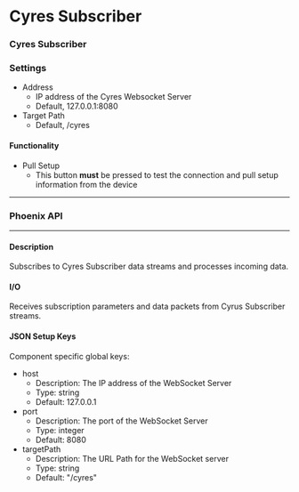 # Cyres Subscriber

### Cyres Subscriber

### Settings

* Address
  * IP address of the Cyres Websocket Server
  * Default, 127.0.0.1:8080
* Target Path
  * Default, /cyres

#### Functionality

* Pull Setup
  * This button **must** be pressed to test the connection and pull setup information from the device

***

### Phoenix API

***

#### Description

Subscribes to Cyres Subscriber data streams and processes incoming data.

#### I/O

Receives subscription parameters and data packets from Cyrus Subscriber streams.

#### JSON Setup Keys

Component specific global keys:

* host
  * Description: The IP address of the WebSocket Server
  * Type: string
  * Default: 127.0.0.1
* port
  * Description: The port of the WebSocket Server
  * Type: integer
  * Default: 8080
* targetPath
  * Description:  The URL Path for the WebSocket server
  * Type: string
  * Default: "/cyres"
